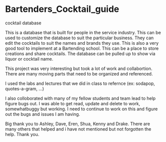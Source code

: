 # Bartenders_Cocktail_guide
cocktail database


This is a database that is built for people in the service industry.  This can be used to customize the database to suit the particular business.  They can edit the cocktails to suit the names and brands they use.  This is also a very good tool to implement at a Bartending school.  This can be a place to store creations and share cocktails. The database can be pulled up to show via liquor or cocktail name.

This project was very interesting but took a lot of work and collabortion.  There are many moving parts that need to be organized and referenced.  

I used the labs and lectures that we did in class to refernce (ex: sodapop, quotes-a-gram, ...)

I also colloborated with many of my fellow students and team lead to help figure bugs out.  I was able to get read, update and delete to work, somewhatbuggy but working.  I need to continue to work on this and figure out the bugs and issues I am having.

Big thank you to Ashley, Dave, Eren, Shua, Kenny and Drake.  There are many others that helped and i have not mentioned but not forgotten the help.  Thank you.

